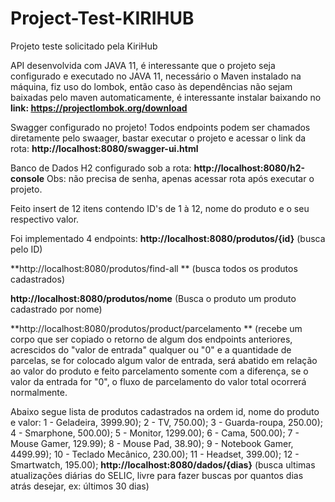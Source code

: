 # Project-Test-KIRIHUB
Projeto teste solicitado pela KiriHub

API desenvolvida com JAVA 11, é interessante que o projeto seja configurado e 
executado no JAVA 11, necessário o Maven instalado na máquina,
fiz uso do lombok, então caso às dependências não sejam baixadas pelo 
maven automaticamente, é interessante instalar baixando no
**link: https://projectlombok.org/download**

Swagger configurado no projeto!
Todos endpoints podem ser chamados diretamente pelo swaager, bastar executar o 
projeto e acessar o link da rota: **http://localhost:8080/swagger-ui.html**

Banco de Dados H2 configurado sob a rota: **http://localhost:8080/h2-console**
Obs: não precisa de senha, apenas acessar rota após executar o projeto.

Feito insert de 12 itens contendo ID's de 1 à 12, nome do produto e o 
seu respectivo valor.

Foi implementado 4 endpoints:
**http://localhost:8080/produtos/{id}** 
(busca pelo ID)

**http://localhost:8080/produtos/find-all **
(busca todos os produtos cadastrados)

**http://localhost:8080/produtos/nome**
(Busca o produto um produto cadastrado por nome)

**http://localhost:8080/produtos/product/parcelamento **
(recebe um corpo que ser copiado o retorno de algum dos endpoints anteriores, 
acrescidos do "valor de entrada" qualquer ou "0" e a quantidade de parcelas, se
for colocado algum valor de entrada, será abatido em relação ao valor do produto
e feito parcelamento somente com a diferença, se o valor da entrada for "0",
o fluxo de parcelamento do valor total ocorrerá normalmente.

Abaixo segue lista de produtos cadastrados na ordem id, nome do produto e valor:
1 - Geladeira, 3999.90);
2 - TV, 750.00);
3 - Guarda-roupa, 250.00);
4 - Smarphone, 500.00);
5 - Monitor, 1299.00);
6 - Cama, 500.00);
7 - Mouse Gamer, 129.99);
8 - Mouse Pad, 38.90);
9 - Notebook Gamer, 4499.99);
10 - Teclado Mecânico, 230.00);
11 - Headset, 399.00);
12 - Smartwatch, 195.00);
**http://localhost:8080/dados/{dias}**
(busca ultimas atualizações diárias do SELIC, livre para fazer buscas por quantos
dias atrás desejar, ex: últimos 30 dias)
